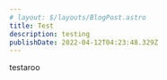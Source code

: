 ```yaml
---
# layout: $/layouts/BlogPost.astro
title: Test
description: testing
publishDate: 2022-04-12T04:23:48.329Z
---
```

testaroo